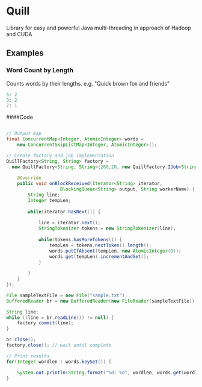 Quill
=====

Library for easy and powerful Java multi-threading in approach of Hadoop and CUDA

## Examples
### Word Count by Length

Counts words by their lengths. 
e.g. "Quick brown fox and friends"
```java
5: 2
3: 2
7: 1
```
####Code
```java

// Output map
final ConcurrentMap<Integer, AtomicInteger> words = 
	new ConcurrentSkipListMap<Integer, AtomicInteger>();

// Create factory and job implementation
QuillFactory<String, String> factory = 
  new QuillFactory<String, String>(200,20, new QuillFactory.IJob<String, String>() {
  	
  	@Override
  	public void onBlockReceived(Iterator<String> iterator, 
  	                BlockingQueue<String> output, String workerName) {
  		String line;
  		Integer tempLen;
  
  		while(iterator.hasNext()) {
  
  			line = iterator.next();
  			StringTokenizer tokens = new StringTokenizer(line);
  			
  			while(tokens.hasMoreTokens()) {
  				tempLen = tokens.nextToken().length();
  				words.putIfAbsent(tempLen, new AtomicInteger(0));
  				words.get(tempLen).incrementAndGet();
  			}
  			
  		}
  	}
});

File sampleTextFile = new File("sample.txt");
BufferedReader br = new BufferedReader(new FileReader(sampleTextFile));

String line;
while ((line = br.readLine()) != null) {
	factory.commit(line);
}

br.close();
factory.close(); // wait until complete

// Print results
for(Integer wordlen : words.keySet()) {

	System.out.println(String.format("%d: %d", wordlen, words.get(wordlen).get()));
}

```
